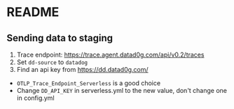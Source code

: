 # README

## Sending data to staging

1. Trace endpoint: https://trace.agent.datad0g.com/api/v0.2/traces
2. Set `dd-source` to `datadog`
3. Find an api key from https://dd.datad0g.com/
  - `OTLP_Trace_Endpoint_Serverless` is a good choice
  - Change `DD_API_KEY` in serverless.yml to the new value, don't change one in
    config.yml
